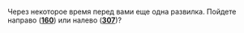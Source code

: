 Через некоторое время перед вами еще одна развилка. Пойдете направо ([**160**](#n_160)) или налево ([**307**](#n_307))?

